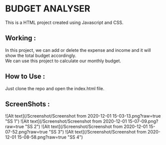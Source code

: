 # BUDGET ANALYSER

This is a HTML project created using Javascript and CSS.

## Working :
In this project, we can add or delete the expense and income and it will show the total budget accordingly.  
We can use this project to calculate our monthly budget.

## How to Use :
Just clone the repo and open the index.html file.

## ScreenShots : 
![Alt text](/Screenshot/Screenshot from 2020-12-01 15-03-13.png?raw=true "SS 1")
![Alt text](/Screenshot/Screenshot from 2020-12-01 15-07-09.png?raw=true "SS 2")
![Alt text](/Screenshot/Screenshot from 2020-12-01 15-07-52.png?raw=true "SS 3")
![Alt text](/Screenshot/Screenshot from 2020-12-01 15-08-58.png?raw=true "SS 4")


